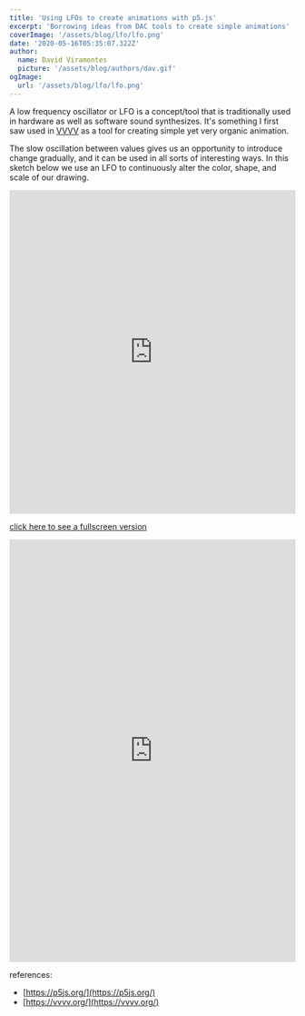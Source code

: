 ```yaml
---
title: 'Using LFOs to create animations with p5.js'
excerpt: 'Borrowing ideas from DAC tools to create simple animations'
coverImage: '/assets/blog/lfo/lfo.png'
date: '2020-05-16T05:35:07.322Z'
author:
  name: David Viramontes
  picture: '/assets/blog/authors/dav.gif'
ogImage:
  url: '/assets/blog/lfo/lfo.png'
---
```


A low frequency oscillator or LFO is a concept/tool that is traditionally used in hardware as well as software sound synthesizes.
It's something I first saw used in [VVVV](https://vvvv.org/) as a tool for creating simple yet very organic animation.

The slow oscillation between values gives us an opportunity to introduce change gradually, and it can be used
in all sorts of interesting ways. In this sketch below we use an LFO to continuously alter the color, shape, and scale of our drawing.


<iframe height="570" style="width: 100%;" scrolling="no" title="LFO.js" src="https://codepen.io/dviramontes/embed/oNbRbPv?height=373&theme-id=light&default-tab=result" frameborder="no" allowtransparency="true" allowfullscreen="true">
  See the Pen <a href='https://codepen.io/dviramontes/pen/oNbRbPv'>LFO.js</a> by dviramontes
  (<a href='https://codepen.io/dviramontes'>@dviramontes</a>) on <a href='https://codepen.io'>CodePen</a>.
</iframe>

[click here to see a fullscreen version](https://000516894.codepen.website/)


<iframe height="744" style="width: 100%;" scrolling="no" title="LFO.js" src="https://codepen.io/dviramontes/embed/oNbRbPv?height=744&theme-id=39229&default-tab=js" frameborder="no" allowtransparency="true" allowfullscreen="true">
  See the Pen <a href='https://codepen.io/dviramontes/pen/oNbRbPv'>LFO.js</a> by dviramontes
  (<a href='https://codepen.io/dviramontes'>@dviramontes</a>) on <a href='https://codepen.io'>CodePen</a>.
</iframe>


references:
- [https://p5js.org/](https://p5js.org/)
- [https://vvvv.org/](https://vvvv.org/)
